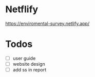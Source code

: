 # Netflify
https://enviromental-survey.netlify.app/

# Todos
 - [ ] user guide
 - [ ] website design
 - [ ] add ss in report
